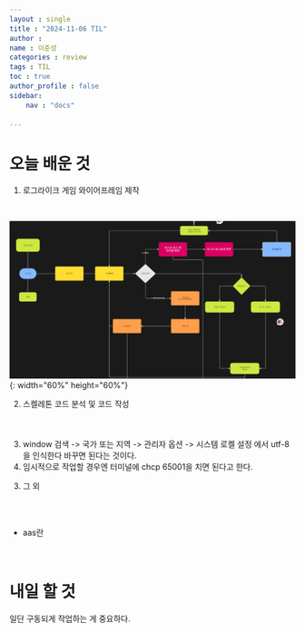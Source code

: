 ```yaml
---
layout : single
title : "2024-11-06 TIL"
author : 
name : 이준성
categories : review
tags : TIL
toc : true
author_profile : false
sidebar:
    nav : "docs"

---
```


# 오늘 배운 것

1. 로그라이크 게임 와이어프레임 제작

<span style = "color:white; font-size:70%">이전 프로젝트에서 사용했던 miro를 활용하여 간단한 워크프레임을 제작했다. <br>
</span>

![와이어프레임1](/assets/images/roughlike/roughlike_wireframe1.png){: width="60%" height="60%"}

2. 스켈레톤 코드 분석 및 코드 작성 
<span style = "color:white; font-size:70%">제공해준 기본 틀이 어떤 식으로 작동되는지를 이해하고, 내부 로직이 될 초안 코드를 작성했다.<br>
readlinesync라는 함수를 통해 값을 불러 올 때 한글이 깨지는 문제는 utf-8 문제인 것이라고 하며 고치는 방법에 대해 배웠다.<br>
1. window 검색 -> 국가 또는 지역 -> 관리자 옵션 -> 시스템 로켈 설정 에서 utf-8을 인식한다 바꾸면 된다는 것이다. <br>
2. 임시적으로 작업할 경우엔 터미널에 chcp 65001을 치면 된다고 한다.<br>
</span>


3. 그 외

<span style = "color:white; font-size:70%">
이후에 프로젝트에서 사용하게 될 리눅스 환경 관련한 이야기를 좀 들었다.<br>
그 과정에서 iaas, Paas, Saas라는 개념을 배웠다.<br>
</span>

- aas란
<span style = "color:white; font-size:80%">as a Service<br>
서비스를 제공한다는 의미.<br>
IT 업계에선 서버나 데이터, 환경을 제공한다는 뜻.
</span>



# 내일 할 것
일단 구동되게 작업하는 게 중요하다.
